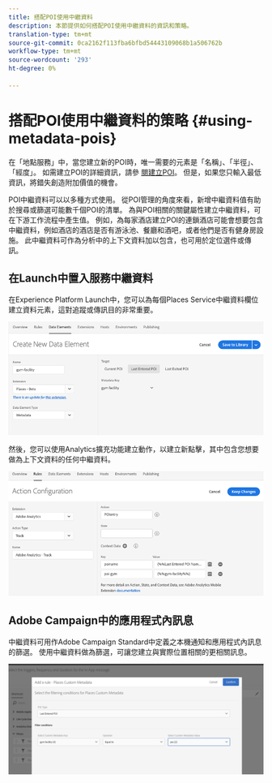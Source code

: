 ```yaml
---
title: 搭配POI使用中繼資料
description: 本節提供如何搭配POI使用中繼資料的資訊和策略。
translation-type: tm+mt
source-git-commit: 0ca2162f113fba6bfbd54443109068b1a506762b
workflow-type: tm+mt
source-wordcount: '293'
ht-degree: 0%

---
```



# 搭配POI使用中繼資料的策略 {#using-metadata-pois}

在「地點服務」中，當您建立新的POI時，唯一需要的元素是「名稱」、「半徑」、「經度」。 如需建立POI的詳細資訊，請參 [閱建立POI](/help/poi-mgmt-ui/create-a-poi-ui.md)。 但是，如果您只輸入最低資訊，將錯失創造附加價值的機會。

POI中繼資料可以以多種方式使用。 從POI管理的角度來看，新增中繼資料值有助於搜尋或篩選可能數千個POI的清單。 為與POI相關的關鍵屬性建立中繼資料，可在下游工作流程中產生值。 例如，為每家酒店建立POI的連鎖酒店可能會想要包含中繼資料，例如酒店的酒店是否有游泳池、餐廳和酒吧，或者他們是否有健身房設施。 此中繼資料可作為分析中的上下文資料加以包含，也可用於定位選件或傳訊。

## 在Launch中置入服務中繼資料

在Experience Platform Launch中，您可以為每個Places Service中繼資料欄位建立資料元素，這對追蹤或傳訊目的非常重要。

![用於健身設施的資料元](/help/assets/gymfacility.png)

然後，您可以使用Analytics擴充功能建立動作，以建立新點擊，其中包含您想要做為上下文資料的任何中繼資料。

![健身設施的運動](/help/assets/Analytics-gym.png)

## Adobe Campaign中的應用程式內訊息

中繼資料可用作Adobe Campaign Standard中定義之本機通知和應用程式內訊息的篩選。 使用中繼資料做為篩選，可讓您建立與實際位置相關的更相關訊息。

![在ACS中過濾本地通知和應用程式內消息](/help/assets/ACS_gym_metadata.png)